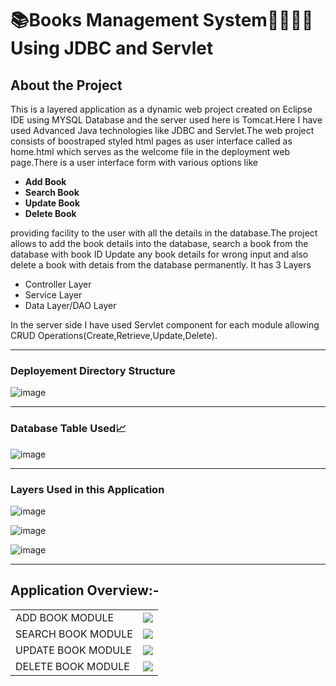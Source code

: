 # 📚Books Management System📗📕📘📙 Using JDBC and Servlet

## About the Project

This is a layered application as a dynamic web project created on Eclipse IDE using MYSQL Database and the server used here is Tomcat.Here I have used Advanced Java
technologies like JDBC and Servlet.The web project consists of boostraped styled html pages as user interface called as home.html which serves as the welcome
file in the deployment web page.There is a user interface form with various options like
- **Add Book**
- **Search Book** 
- **Update Book**
-  **Delete Book**

providing facility to  the user with all the details in the database.The project allows to add the book details into the database, search a book from the database with book ID
Update any book details for wrong input and also delete a book with detais from the database permanently. It has 3 Layers 
- Controller Layer
- Service Layer
- Data Layer/DAO Layer

In the server side I have used Servlet component for each module allowing CRUD Operations(Create,Retrieve,Update,Delete).


---

### Deployement Directory Structure

![image](https://github.com/dhrupad17/User-Management-System/assets/91726340/d5dc6044-63f9-468a-8537-47430e1dd17d)


---

### Database Table Used📈


![image](https://github.com/dhrupad17/User-Management-System/assets/91726340/ea149f28-eacd-454b-a414-6ef849993bd0)

---

### Layers Used in this Application


![image](https://github.com/dhrupad17/User-Management-System/assets/91726340/dc1788bd-cdd0-422c-9d3b-bdf7d22c3eff)

![image](https://github.com/dhrupad17/User-Management-System/assets/91726340/323db7e2-1915-4f76-aa90-b8338544a508)

![image](https://github.com/dhrupad17/User-Management-System/assets/91726340/7b7b7f9f-3d69-473e-b735-4942871e2a5a)

---

## Application Overview:-

<table>
    <tr>
	<td> ADD BOOK MODULE </td>
        <td><img src="https://github.com/dhrupad17/User-Management-System/assets/91726340/c80a964e-84c9-4e8d-82f5-129d42e324c3"></td>
    </tr>
  <tr>
	<td> SEARCH BOOK MODULE </td>
        <td><img src="https://github.com/dhrupad17/User-Management-System/assets/91726340/e6d4364e-d176-4c9d-b071-fa21bd7bd37b"></td>
    </tr>
 <tr>
	<td> UPDATE BOOK MODULE </td>
        <td><img src="https://github.com/dhrupad17/User-Management-System/assets/91726340/d01b4d2d-31d4-45bb-ae19-af14b434c563"></td>
    </tr>
 <tr>
	<td> DELETE BOOK MODULE </td>
        <td><img src="https://github.com/dhrupad17/User-Management-System/assets/91726340/d9e25f5e-fc0f-49f4-ab82-d4fa155ba434"></td>
    </tr>
</table>
